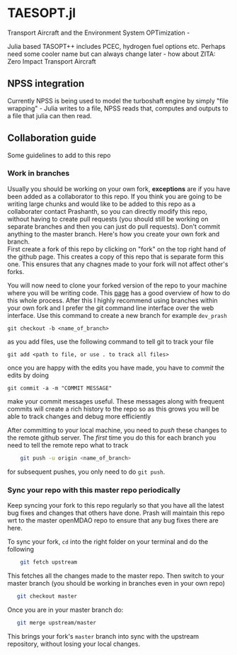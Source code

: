 # TAESOPT.jl

Transport Aircraft and the Environment System OPTimization - 

Julia based TASOPT++ includes PCEC, hydrogen fuel options etc. Perhaps need some cooler name but can always change later - how about ZITA: Zero Impact Transport Aircraft

## NPSS integration

Currently NPSS is being used to model the turboshaft engine by simply "file wrapping" - Julia writes to a file, NPSS reads that, computes and outputs to a file that julia can then read.


## Collaboration guide

Some guidelines to add to this repo

### Work in branches

Usually you should be working on your own fork, **exceptions** are if you have been added as a collaborator to this repo. If you think you are going to be writing large chunks and would like to be added to this repo as a collaborater contact Prashanth, so you can directly modify this repo, without having to create pull requests (you should still be working on separate branches and then you can just do pull requests).
Don't commit anything to the master branch. Here's how you create your own fork and branch.  
First create a fork of this repo by clicking on "fork" on the top right hand of the github page. This creates a copy of this repo that is separate form this one. This ensures that any chagnes made to your fork will not affect other's forks.

You will now need to clone your forked version of the repo to your machine where you will be writing code. This [page](https://help.github.com/en/github/getting-started-with-github/fork-a-repo) has a good overview of how to do this whole process.
After this I highly recommend using branches within your own fork and I prefer the git command line interface over the web interface.
Use this command to create a new branch for example `dev_prash`

    git checkout -b <name_of_branch>

as you add files, use the following command to tell git to track your file

    git add <path to file, or use . to track all files>

once you are happy with the edits you have made, you have to *commit* the edits by doing

    git commit -a -m "COMMIT MESSAGE"

make your commit messages useful. These messages along with frequent commits will create a rich history to the repo so as this grows you will be able to track changes and debug more efficiently

After committing to your local machine, you need to *push* these changes to the remote github server. The _first_ time you do this for each branch you need to tell the remote repo what to track
```bash
    git push -u origin <name_of_branch>
```
for subsequent pushes, you only need to do `git push`.

### Sync your repo with this master repo periodically

Keep syncing your fork to this repo regularly so that you have all the latest bug fixes and changes that others have done. Prash will maintain this repo wrt to the master openMDAO repo to ensure that any bug fixes there are here.

To sync your fork, `cd` into the right folder on your terminal and do the following
```bash
    git fetch upstream
```
This fetches all the changes made to the master repo. Then switch to your master branch (you should be working in branches even in your own repo)
```bash
   git checkout master
```
Once you are in your master branch do:
```bash
   git merge upstream/master
```
This brings your fork's `master` branch into sync with the upstream repository, without losing your local changes.
